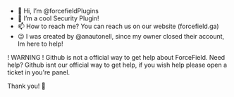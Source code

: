 - 👋 Hi, I’m @forcefieldPlugins
- 👀 I’m a cool Security Plugin!
- 📫 How to reach me? You can reach us on our website (forcefield.ga)
- :wink: I was created by @anautonell, since my owner closed their account, Im here to help!

! WARNING ! Github is not a official way to get help about ForceField.
Need help? Github isnt our official way to get help, if you wish help please open a ticket in you're panel.

Thank you!

